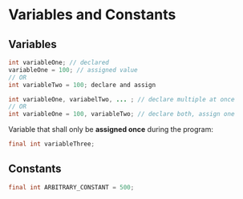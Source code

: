 # Variables and Constants

## Variables
```java
int variableOne; // declared
variableOne = 100; // assigned value
// OR
int variableTwo = 100; declare and assign
```
```java
int variableOne, variabelTwo, ... ; // declare multiple at once
// OR
int variableOne = 100, variableTwo; // declare both, assign one
```
Variable that shall only be **assigned once** during the program:
```java
final int variableThree;
```

## Constants
```java
final int ARBITRARY_CONSTANT = 500;
```